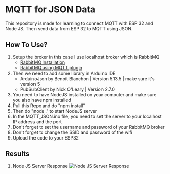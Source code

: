 # MQTT for JSON Data

This repository is made for learning to connect MQTT with ESP 32 and Node JS. Then send data from ESP 32 to MQTT using JSON.

## How To Use?
1. Setup the broker in this case I use localhost broker which is RabbitMQ
   - [RabbitMQ Installation](https://www.rabbitmq.com/docs/download)
   - [RabbitMQ using MQTT plugin](https://www.rabbitmq.com/docs/mqtt)
2. Then we need to add some library in Arduino IDE
   - ArduinoJson by Benoit Blanchon | Version 5.13.5 | make sure it's version 5
   - PubSubClient by Nick O'Leary | Version 2.7.0
3. You need to have NodeJS installed on your computer and make sure you also have npm installed
4. Pull this Repo and do "npm install"
5. Then do "node ." to start NodeJS server
6. In the MQTT_JSON.ino file, you need to set the server to your localhost IP address and the port
7. Don't forget to set the username and password of your RabbitMQ broker
8. Don't forget to change the SSID and password of the wifi
9. Upload the code to your ESP32
 
## Results
1. Node JS Server Response
   ![Node JS Server Response](/Results/"ServerResponse.png" "Node JS Server Response")
